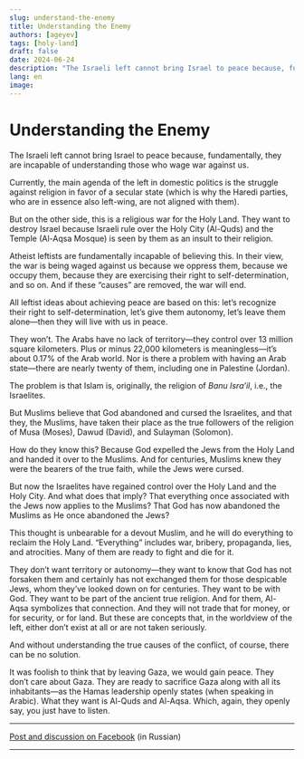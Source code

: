 ```yaml
---
slug: understand-the-enemy
title: Understanding the Enemy
authors: [ageyev]
tags: [holy-land]
draft: false
date: 2024-06-24
description: "The Israeli left cannot bring Israel to peace because, fundamentally, they are incapable of understanding those who wage war against us"
lang: en
image: 
---
```


# Understanding the Enemy 

The Israeli left cannot bring Israel to peace because, fundamentally, they are incapable of understanding those who wage war against us.

Currently, the main agenda of the left in domestic politics is the struggle against religion in favor of a secular state (which is why the Haredi parties, who are in essence also left-wing, are not aligned with them).

But on the other side, this is a religious war for the Holy Land. They want to destroy Israel because Israeli rule over the Holy City (Al-Quds) and the Temple (Al-Aqsa Mosque) is seen by them as an insult to their religion.

Atheist leftists are fundamentally incapable of believing this. In their view, the war is being waged against us because we oppress them, because we occupy them, because they are exercising their right to self-determination, and so on. And if these “causes” are removed, the war will end.

All leftist ideas about achieving peace are based on this: let’s recognize their right to self-determination, let’s give them autonomy, let’s leave them alone—then they will live with us in peace.

They won’t. The Arabs have no lack of territory—they control over 13 million square kilometers. Plus or minus 22,000 kilometers is meaningless—it’s about 0.17% of the Arab world. Nor is there a problem with having an Arab state—there are nearly twenty of them, including one in Palestine (Jordan).

The problem is that Islam is, originally, the religion of *Banu Isra’il*, i.e., the Israelites.

But Muslims believe that God abandoned and cursed the Israelites, and that they, the Muslims, have taken their place as the true followers of the religion of Musa (Moses), Dawud (David), and Sulayman (Solomon).

How do they know this? Because God expelled the Jews from the Holy Land and handed it over to the Muslims. And for centuries, Muslims knew they were the bearers of the true faith, while the Jews were cursed.

But now the Israelites have regained control over the Holy Land and the Holy City. And what does that imply? That everything once associated with the Jews now applies to the Muslims? That God has now abandoned the Muslims as He once abandoned the Jews?

This thought is unbearable for a devout Muslim, and he will do everything to reclaim the Holy Land. “Everything” includes war, bribery, propaganda, lies, and atrocities. Many of them are ready to fight and die for it.

They don’t want territory or autonomy—they want to know that God has not forsaken them and certainly has not exchanged them for those despicable Jews, whom they’ve looked down on for centuries. They want to be with God. They want to be part of the ancient true religion. And for them, Al-Aqsa symbolizes that connection. And they will not trade that for money, or for security, or for land. But these are concepts that, in the worldview of the left, either don’t exist at all or are not taken seriously.

And without understanding the true causes of the conflict, of course, there can be no solution.

It was foolish to think that by leaving Gaza, we would gain peace. They don’t care about Gaza. They are ready to sacrifice Gaza along with all its inhabitants—as the Hamas leadership openly states (when speaking in Arabic). What they want is Al-Quds and Al-Aqsa. Which, again, they openly say, you just have to listen. 

---

[Post and discussion on Facebook](https://www.facebook.com/viktor.ageyev/posts/pfbid02tPEi5cCnuSr67La9TrwjWdVcANYvZKx7udY5jGRYWgnRUaeZsToBBMAPnQiGL8bil) (in Russian)

---